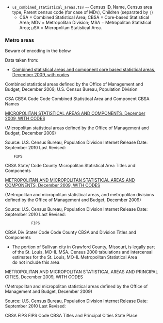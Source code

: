 

* `us_combined_statistical_areas.tsv` -- Census ID, Name, Census area type, Parent census code (for case of MDv), Children (separated by `|`)
  - CSA = Combined Statistical Area; CBSA = Core-based Statistical Area; MDv = Metropolitan Division; MSA = Metropolitan Statistical Area; µSA = Micropolitan Statistical Area.
  



### Metro areas

Beware of encoding in the below

Data taken from:


* [Combined statistical areas and component core based statistical areas, December 2009, with codes](http://www.census.gov/population/metro/files/lists/2009/List6.txt)


Combined statistical areas defined by the Office of Management and Budget, December 2009;  U.S. Census Bureau, Population Division

CSA    CBSA
Code   Code  Combined Statistical Area and Component CBSA Names


[MICROPOLITAN STATISTICAL AREAS AND COMPONENTS, December 2009, WITH CODES](http://www.census.gov/population/metro/files/lists/2009/List5.txt)

(Micropolitan statistical areas defined by the Office of Management and Budget, December 2009)

Source:                 U.S. Census Bureau, Population Division
Internet Release Date:  September 2010
Last Revised:           

        FIPS
CBSA    State/
Code    County  Micropolitan Statistical Area Titles and Components


[METROPOLITAN AND MICROPOLITAN STATISTICAL AREAS AND COMPONENTS, December 2009, WITH CODES](http://www.census.gov/population/metro/files/lists/2009/List1.txt)

(Metropolitan and micropolitan statistical areas, and metropolitan divisions defined by the Office of Management and Budget, December 2009)

Source:                 U.S. Census Bureau, Population Division
Internet Release Date:  September 2010
Last Revised:           

                FIPS
CBSA   Div      State/
Code   Code     County  CBSA and Division Titles and Components

* The portion of Sullivan city in Crawford County, Missouri, is legally
part of the St. Louis, MO-IL MSA.  Census 2000 tabulations and
intercensal estimates for the St. Louis, MO-IL Metropolitan Statistical Area  
do not include this area.



METROPOLITAN AND MICROPOLITAN STATISTICAL AREAS AND PRINCIPAL CITIES, December 2009, WITH CODES

(Metropolitan and micropolitan statistical areas defined by the Office of Management and Budget, December 2009)

Source:                 U.S. Census Bureau, Population Division
Internet Release Date:  September 2010
Last Revised:           

CBSA                                                                           FIPS    FIPS
Code    CBSA Titles and Principal Cities                                      State   Place 
